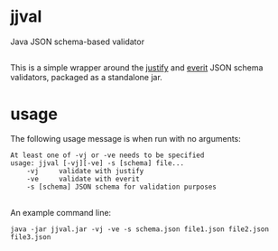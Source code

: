 # jjval
Java JSON schema-based validator
##
This is a simple wrapper around the [justify](https://github.com/leadpony/justify) and [everit](https://github.com/everit-org/json-schema) JSON schema validators, packaged as a standalone jar.
# usage
The following usage message is when run with no arguments:

```
At least one of -vj or -ve needs to be specified
usage: jjval [-vj][-ve] -s [schema] file...
    -vj		validate with justify
    -ve		validate with everit
    -s [schema]	JSON schema for validation purposes
```
##
An example command line:

```
java -jar jjval.jar -vj -ve -s schema.json file1.json file2.json file3.json
```
